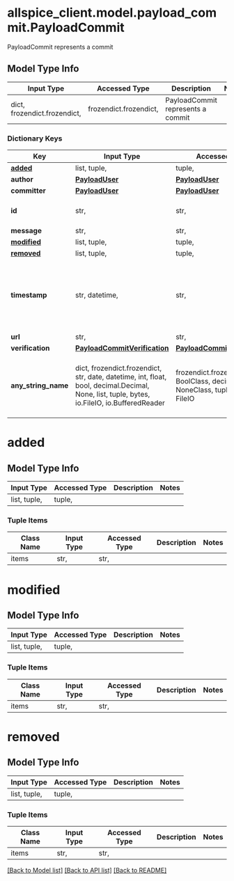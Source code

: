 # allspice_client.model.payload_commit.PayloadCommit

PayloadCommit represents a commit

## Model Type Info
Input Type | Accessed Type | Description | Notes
------------ | ------------- | ------------- | -------------
dict, frozendict.frozendict,  | frozendict.frozendict,  | PayloadCommit represents a commit | 

### Dictionary Keys
Key | Input Type | Accessed Type | Description | Notes
------------ | ------------- | ------------- | ------------- | -------------
**[added](#added)** | list, tuple,  | tuple,  |  | [optional] 
**author** | [**PayloadUser**](PayloadUser.md) | [**PayloadUser**](PayloadUser.md) |  | [optional] 
**committer** | [**PayloadUser**](PayloadUser.md) | [**PayloadUser**](PayloadUser.md) |  | [optional] 
**id** | str,  | str,  | sha1 hash of the commit | [optional] 
**message** | str,  | str,  |  | [optional] 
**[modified](#modified)** | list, tuple,  | tuple,  |  | [optional] 
**[removed](#removed)** | list, tuple,  | tuple,  |  | [optional] 
**timestamp** | str, datetime,  | str,  |  | [optional] value must conform to RFC-3339 date-time
**url** | str,  | str,  |  | [optional] 
**verification** | [**PayloadCommitVerification**](PayloadCommitVerification.md) | [**PayloadCommitVerification**](PayloadCommitVerification.md) |  | [optional] 
**any_string_name** | dict, frozendict.frozendict, str, date, datetime, int, float, bool, decimal.Decimal, None, list, tuple, bytes, io.FileIO, io.BufferedReader | frozendict.frozendict, str, BoolClass, decimal.Decimal, NoneClass, tuple, bytes, FileIO | any string name can be used but the value must be the correct type | [optional]

# added

## Model Type Info
Input Type | Accessed Type | Description | Notes
------------ | ------------- | ------------- | -------------
list, tuple,  | tuple,  |  | 

### Tuple Items
Class Name | Input Type | Accessed Type | Description | Notes
------------- | ------------- | ------------- | ------------- | -------------
items | str,  | str,  |  | 

# modified

## Model Type Info
Input Type | Accessed Type | Description | Notes
------------ | ------------- | ------------- | -------------
list, tuple,  | tuple,  |  | 

### Tuple Items
Class Name | Input Type | Accessed Type | Description | Notes
------------- | ------------- | ------------- | ------------- | -------------
items | str,  | str,  |  | 

# removed

## Model Type Info
Input Type | Accessed Type | Description | Notes
------------ | ------------- | ------------- | -------------
list, tuple,  | tuple,  |  | 

### Tuple Items
Class Name | Input Type | Accessed Type | Description | Notes
------------- | ------------- | ------------- | ------------- | -------------
items | str,  | str,  |  | 

[[Back to Model list]](../../README.md#documentation-for-models) [[Back to API list]](../../README.md#documentation-for-api-endpoints) [[Back to README]](../../README.md)

